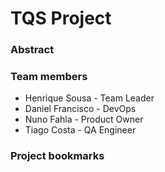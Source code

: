 # TQS Project

### Abstract

### Team members

* Henrique Sousa - Team Leader
* Daniel Francisco - DevOps
* Nuno Fahla - Product Owner
* Tiago Costa - QA Engineer

### Project bookmarks
